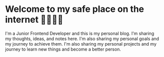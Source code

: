 # Welcome to my safe place on the internet 🧘🏻‍♂️✨

I'm a Junior Frontend Developer and this is my personal blog. I'm sharing my thoughts, ideas, and notes here. I'm also sharing my personal goals and my journey to achieve them. I'm also sharing my personal projects and my journey to learn new things and become a better person.
